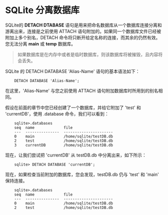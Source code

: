 # SQLite 分离数据库


SQLite的 **DETACH DTABASE** 语句是用来把命名数据库从一个数据库连接分离和游离出来，连接是之前使用 ATTACH 语句附加的。如果同一个数据库文件已经被附加上多个别名，DETACH 命令将只断开给定名称的连接，而其余的仍然有效。您无法分离 **main** 或 **temp** 数据库。

> 如果数据库是在内存中或者是临时数据库，则该数据库将被摧毁，且内容将会丢失。

SQLite 的 DETACH DATABASE 'Alias-Name' 语句的基本语法如下：

```
    DETACH DATABASE 'Alias-Name';
```
在这里，'Alias-Name' 与您之前使用 ATTACH 语句附加数据库时所用到的别名相同。

假设在前面的章节中您已经创建了一个数据库，并给它附加了 'test' 和 'currentDB'，使用 .database 命令，我们可以看到：

```
    sqlite>.databases
    seq  name             file
    ---  ---------------  ----------------------
    0    main             /home/sqlite/testDB.db
    2    test             /home/sqlite/testDB.db
    3    currentDB        /home/sqlite/testDB.db
```

现在，让我们尝试把 'currentDB' 从 testDB.db 中分离出来，如下所示：

```
    sqlite> DETACH DATABASE 'currentDB';
```

现在，如果检查当前附加的数据库，您会发现，testDB.db 仍与 'test' 和 'main' 保持连接。

```
    sqlite>.databases
    seq  name             file
    ---  ---------------  ----------------------
    0    main             /home/sqlite/testDB.db
    2    test             /home/sqlite/testDB.db
```